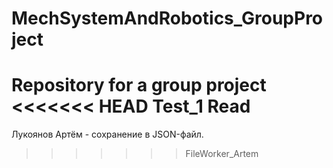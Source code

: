 # MechSystemAndRobotics_GroupProject
Repository for a group project
<<<<<<< HEAD
Test_1
Read
=======

Лукоянов Артём - сохранение в JSON-файл.
>>>>>>> FileWorker_Artem

